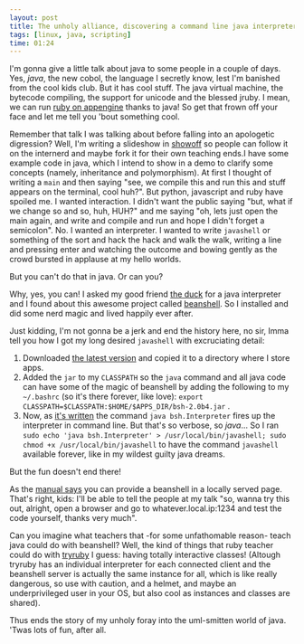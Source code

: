```yaml
---
layout: post
title: The unholy alliance, discovering a command line java interpreter
tags: [linux, java, scripting]
time: 01:24
---
```


I'm gonna give a little talk about java to some people in a couple of days. Yes, *java*, the new cobol, the language I secretly know, lest I'm banished from the cool kids club. But it has cool stuff. The java virtual machine, the bytecode compiling, the support for unicode and the blessed jruby. I mean, we can run [ruby on appengine](http://code.google.com/p/appengine-jruby/) thanks to java! So get that frown off your face and let me tell you 'bout something cool.

Remember that talk I was talking about before falling into an apologetic digression? Well, I'm writing a slideshow in [showoff](http://github.com/schacon/showoff) so people can follow it on the internerd and maybe fork it for their own teaching ends.I have some example code in java, which I intend to show in a demo to clarify some concepts (namely, inheritance and polymorphism). At first I thought of writing a `main` and then saying "see, we compile this and run this and stuff appears on the terminal, cool huh?". But python, javascript and ruby have spoiled me. I wanted interaction. I didn't want the public saying "but, what if we change so and so, huh, HUH?" and me saying "oh, lets just open the main again, and write and compile and run and hope I didn't forget a semicolon". No. I wanted an interpreter. I wanted to write `javashell` or something of the sort and hack the hack and walk the walk, writing a line and pressing enter and watching the outcome and bowing gently as the crowd bursted in applause at my hello worlds.

But you can't do that in java. Or can you?

Why, yes, you can! I asked my good friend [the duck](http://duckduckgo.com) for a java interpreter and I found about this awesome project called [beanshell](http://www.beanshell.org/). So I installed and did some nerd magic and lived happily ever after.

Just kidding, I'm not gonna be a jerk and end the history here, no sir, Imma tell you how I got my long desired `javashell` with excruciating detail:

1. Downloaded [the latest version](http://www.beanshell.org/download.html) and copied it to a directory where I store apps.
2. Added the `jar` to my `CLASSPATH` so the `java` command and all java code can have some of the magic of beanshell by adding the following to my `~/.bashrc` (so it's there forever, like love): `export CLASSPATH=$CLASSPATH:$HOME/$APPS_DIR/bsh-2.0b4.jar` .
3. Now, as [it's written](http://www.beanshell.org/manual/bshmanual.html#Download_and_Run_BeanShell) the command `java bsh.Interpreter` fires up the interpreter in command line. But that's so verbose, so *java*... So I ran `sudo echo 'java bsh.Interpreter' > /usr/local/bin/javashell; sudo chmod +x /usr/local/bin/javashell` to have the command `javashell` available forever, like in my wildest guilty java dreams.

But the fun doesn't end there!

As the [manual says](http://www.beanshell.org/manual/bshmanual.html#Remote_Server_Mode) you can provide a beanshell in a locally served page. That's right, kids: I'll be able to tell the people at my talk "so, wanna try this out, alright, open a browser and go to whatever.local.ip:1234 and test the code yourself, thanks very much". 

Can you imagine what teachers that -for some unfathomable reason- teach java could do with beanshell? Well, the kind of things that ruby teacher could do with [tryruby](http://tryruby.org/) I guess: having totally interactive classes! (Altough tryruby has an individual interpreter for each connected client and the beanshell server is actually the same instance for all, which is like really dangerous, so use with caution, and a helmet, and maybe an underprivileged user in your OS, but also cool as instances and classes are shared).

Thus ends the story of my unholy foray into the uml-smitten world of java. 'Twas lots of fun, after all.
